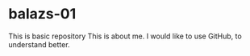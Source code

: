 # balazs-01
This is basic repository
This is about me.
I would like to use GitHub, to understand better.
